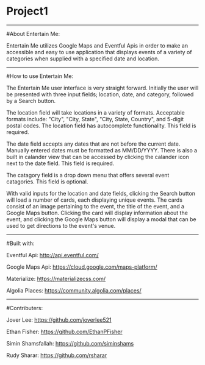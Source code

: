 # Project1

---------------------------------

#About Entertain Me:

Entertain Me utilizes Google Maps and Eventful Apis in order to make an accessible and easy to use application that displays events of a variety of categories when supplied with a specified date and location.

---------------------------------

#How to use Entertain Me:

The Entertain Me user interface is very straight forward. Initially the user will be presented with three input fields; location, date, and category, followed by a Search button.

The location field will take locations in a variety of formats. Acceptable formats include: "City", "City, State", "City, State, Country", and 5-digit postal codes. The location field has autocomplete functionality. This field is required.

The date field accepts any dates that are not before the current date. Manually entered dates must be formatted as MM/DD/YYYY. There is also a built in calander view that can be accessed by clicking the calander icon next to the date field. This field is required.

The catagory field is a drop down menu that offers several event catagories. This field is optional.

With valid inputs for the location and date fields, clicking the Search button will load a number of cards, each displaying unique events. The cards consist of an image pertaining to the event, the title of the event, and a Google Maps button. Clicking the card will display information about the event, and clicking the Google Maps button will display a modal that can be used to get directions to the event's venue.

---------------------------------

#Built with:

Eventful Api: http://api.eventful.com/

Google Maps Api: https://cloud.google.com/maps-platform/

Materialize: https://materializecss.com/

Algolia Places: https://community.algolia.com/places/

---------------------------------

#Contributers:

Jover Lee: https://github.com/joverlee521

Ethan Fisher: https://github.com/EthanPFisher

Simin Shamsfallah: https://github.com/siminshams

Rudy Sharar: https://github.com/rsharar